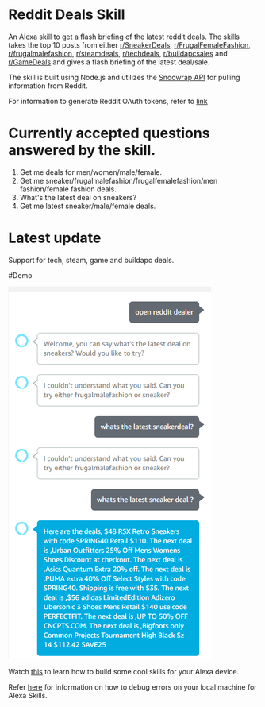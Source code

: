 # Reddit Deals Skill
An Alexa skill to get a flash briefing of the latest reddit deals. The skills takes the top 10 posts from either [r/SneakerDeals](https://www.reddit.com/r/SneakerDeals/), [r/FrugalFemaleFashion](https://www.reddit.com/r/FrugalFemaleFashion/), [r/frugalmalefashion](https://www.reddit.com/r/frugalmalefashion/), [r/steamdeals](https://www.reddit.com/r/steamdeals/), [r/techdeals](https://www.reddit.com/r/techdeals/), [r/buildapcsales](https://www.reddit.com/r/buildapcsales/) and [r/GameDeals](https://www.reddit.com/r/GameDeals/) and gives a flash briefing of the latest deal/sale.

The skill is built using Node.js and utilizes the [Snoowrap API](https://github.com/not-an-aardvark/snoowrap) for pulling information from Reddit.

For information to generate Reddit OAuth tokens, refer to [link](https://browntreelabs.com/scraping-reddits-api-with-snoowrap/)

# Currently accepted questions answered by the skill.

1. Get me deals for men/women/male/female.
2. Get me sneaker/frugalmalefashion/frugalfemalefashion/men fashion/female fashion deals.
3. What's the latest deal on sneakers?
4. Get me latest sneaker/male/female deals.

# Latest update
Support for tech, steam, game and buildapc deals.

#Demo

![Skill demo](https://github.com/ak1132/RedditDealsSkill/blob/master/working.png)

Watch [this](https://www.youtube.com/watch?v=CzTKDu7Qgjs&list=PL2KJmkHeYQTO65ko4I--OC-7CC_Cjg8sS) to learn how to build some cool skills for your Alexa device.

Refer [here](https://developer.amazon.com/blogs/alexa/post/77c8f0b9-e9ee-48a9-813f-86cf7bf86747/setup-your-local-environment-for-debugging-an-alexa-skill) for information on how to debug errors on your local machine for Alexa Skills.
